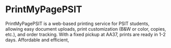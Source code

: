 # PrintMyPagePSIT
PrintMyPagePSIT is a web-based printing service for PSIT students, allowing easy document uploads, print customization (B&amp;W or color, copies, etc.), and order tracking. With a fixed pickup at AA37, prints are ready in 1-2 days. Affordable and efficient, 
